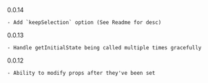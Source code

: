 0.0.14

	- Add `keepSelection` option (See Readme for desc)

0.0.13

	- Handle getInitialState being called multiple times gracefully

0.0.12

	- Ability to modify props after they've been set
